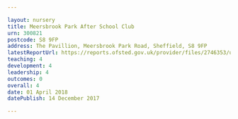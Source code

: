 ```yaml
---

layout: nursery
title: Meersbrook Park After School Club
urn: 300821
postcode: S8 9FP
address: The Pavillion, Meersbrook Park Road, Sheffield, S8 9FP
latestReportUrl: https://reports.ofsted.gov.uk/provider/files/2746353/urn/300821.pdf
teaching: 4
development: 4
leadership: 4
outcomes: 0
overall: 4
date: 01 April 2018 
datePublish: 14 December 2017

---
```

